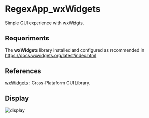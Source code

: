 # RegexApp_wxWidgets

Simple GUI experience with wxWidgts.<br>

## Requeriments

The <b>wxWidgets</b> library installed and configured as recommended in https://docs.wxwidgets.org/latest/index.html


## References

[wxWidgets](https://www.wxwidgets.org/) : Cross-Plataform GUI Library.<br>

## Display

![display](https://github.com/jpenrici/RegexApp_wxWidgets/blob/main/display/display.png)
